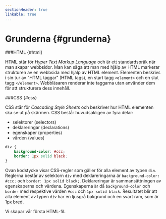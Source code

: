 ```yaml
---
sectionHeader: true
linkable: true
...
```

Grunderna {#grunderna}
=======================

###HTML {#html}

HTML står för *Hyper Text Markup Language* och är ett standardspråk när man skapar webbsidor. Man kan säga att man med hjälp av HTML markerar strukturen av en webbsida med hjälp av HTML element. Elementen beskrivs i sin tur av "HTML taggar" (HTML tags), en start tagg `<element>` och en slut tagg `</element>`. Webbläsaren renderar inte taggarna utan använder dem för att strukturera dess innehåll.



###CSS {#css}

CSS står för *Cascading Style Sheets* och beskriver hur HTML elementen ska se ut på skärmen. CSS består huvudsakligen av fyra delar:  

* selektorer (selectors)
* deklareringar (declarations)
* egenskaper (properties)
* värden (values)

```css
div {
    background-color: #ccc;
    border: 1px solid black;
}
```

Ovan kodstycke visar CSS-regler som gäller för alla element av typen `div`. Reglerna består av selektorn `div` med deklareringarna är `background-color: #ccc;` och `border: 1px solid black;`. Deklareringar är sammansättningen av egenskaperna och värdena. Egenskaperna är då `background-color` och `border` med respektive värden `#ccc` och `1px solid black`. Resultatet blir att alla element av typen `div` har en ljusgrå bakgrund och en svart ram, som är 1px bred.  

Vi skapar vår första HTML-fil.
